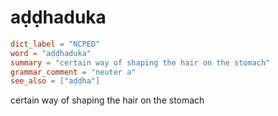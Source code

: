 # aḍḍhaduka

``` toml
dict_label = "NCPED"
word = "aḍḍhaduka"
summary = "certain way of shaping the hair on the stomach"
grammar_comment = "neuter a"
see_also = ["aḍḍha"]
```

certain way of shaping the hair on the stomach


